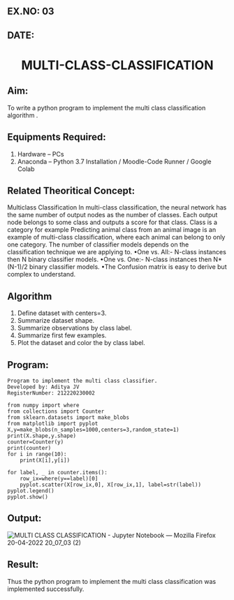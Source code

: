## EX.NO: 03
## DATE:
# <p align="center"> MULTI-CLASS-CLASSIFICATION
## Aim:
To write a python program to implement the multi class classification algorithm .

## Equipments Required:
1. Hardware – PCs
2. Anaconda – Python 3.7 Installation / Moodle-Code Runner / Google Colab

## Related Theoritical Concept:
Multiclass Classification In multi-class classification, the neural network has the same number of output nodes as the number of classes. Each output node belongs to some class and outputs a score for that class. Class is a category for example Predicting animal class from an animal image is an example of multi-class classification, where each animal can belong to only one category.
The number of classifier models depends on the classification technique we are applying to. •One vs. All:- N-class instances then N binary classifier models. •One vs. One:- N-class instances then N* (N-1)/2 binary classifier models. •The Confusion matrix is easy to derive but complex to understand.



## Algorithm
1. Define dataset with centers=3.
2. Summarize dataset shape.
3. Summarize observations by class label. 
4. Summarize first few examples.
5. Plot the dataset and color the by class label.

## Program:
```
Program to implement the multi class classifier.
Developed by: Aditya JV
RegisterNumber: 212220230002 

from numpy import where
from collections import Counter
from sklearn.datasets import make_blobs
from matplotlib import pyplot
X,y=make_blobs(n_samples=1000,centers=3,random_state=1)
print(X.shape,y.shape)
counter=Counter(y)
print(counter)
for i in range(10):
    print(X[i],y[i])
    
for label, _ in counter.items():
    row_ix=where(y==label)[0]
    pyplot.scatter(X[row_ix,0], X[row_ix,1], label=str(label))
pyplot.legend()
pyplot.show()
```

## Output:
![MULTI CLASS CLASSIFICATION - Jupyter Notebook — Mozilla Firefox 20-04-2022 20_07_03 (2)](https://user-images.githubusercontent.com/75235386/166244314-26e64c0d-312f-48d7-8fe2-8e72ac4ad77a.png)




## Result:
Thus the python program to implement the multi class classification was implemented successfully.
